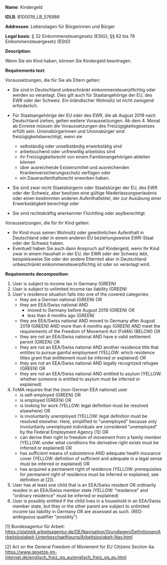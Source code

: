 <b>Name</b>: Kindergeld

<b>IDLB</b>: B100019_LB_576986

<b>Addressee</b>: Lebenslagen für Bürgerinnen und Bürger

<b>Legal basis</b>: § 32 Einkommensteuergesetz (EStG); §§ 62 bis 78 Einkommensteuergesetz (EStG)

<b>Description</b>: 

Wenn Sie ein Kind haben, können Sie Kindergeld beantragen.

<b>Requirements text</b>:

Voraussetzungen, die für Sie als Eltern gelten:

  * Sie sind in Deutschland unbeschränkt einkommensteuerpflichtig oder werden so veranlagt. Dies gilt auch für Staatangehörige der EU, des EWR oder der Schweiz. Ein inländischer Wohnsitz ist nicht zwingend erforderlich.
  * Für Staatsangehörige der EU oder des EWR, die ab August 2019 nach Deutschland ziehen, gelten weitere Voraussetzungen. Ab dem 4. Monat ab Einreise müssen die Voraussetzungen des Freizügigkeitsgesetzes erfüllt sein. Unionsbürgerinnen und Unionsbürger sind freizügigkeitsberechtigt, wenn sie 
    * selbständig oder unselbständig erwerbstätig sind
    * arbeitsuchend oder unfreiwillig arbeitslos sind
    * ihr Freizügigkeitsrecht von einem Familienangehörigen ableiten können
    * über ausreichende Existenzmittel und ausreichenden Krankenversicherungsschutz verfügen oder
    * ein Daueraufenthaltsrecht erworben haben.

  * Sie sind zwar nicht Staatsbürgerin oder Staatsbürger der EU, des EWR oder der Schweiz, aber besitzen eine gültige Niederlassungserlaubnis oder einen bestimmten anderen Aufenthaltstitel, der zur Ausübung einer Erwerbstätigkeit berechtigt oder
  * Sie sind rechtskräftig anerkannter Flüchtling oder asylberechtigt.

Voraussetzungen, die für Ihr Kind gelten:

  * Ihr Kind muss seinen Wohnsitz oder gewöhnlichen Aufenthalt in Deutschland oder in einem anderen EU beziehungsweise EWR-Staat oder der Schweiz haben.
  * Eventuell haben Sie auch dann Anspruch auf Kindergeld, wenn Ihr Kind zwar in einem Haushalt in der EU, der EWR oder der Schweiz lebt, beispielsweise Sie oder der andere Elternteil aber in Deutschland unbeschränkt einkommensteuerpflichtig ist oder so veranlagt wird.

<b>Requirements decomposition</b>:

1. User is subject to income tax in Germany (GREEN)
2. User is subject to unlimited income tax liability (GREEN)
4. User's residence situation falls into one of the covered categories:
    - they are a German national (GREEN) OR
    - they are EEA/Swiss national AND 
      - moved to Germany before August 2019 (GREEN) OR
      - less than 4 months ago (GREEN)
    - they are EEA/Swiss national AND moved to Germany after August 2019 (GREEN) AND more than 4 months ago (GREEN) AND meet the requirements of the Freedom of Movement Act (FoMA) (BELOW) OR
    - they are not an EEA/Swiss national AND have a valid settlement permit (GREEN) OR
    - they are not an EEA/Swiss national AND another residence title that entitles to pursue gainful employment (YELLOW: which residence titles grant that entitlement must be inferred or explained) OR
    - they are not an EEA/Swiss national AND legally recognized refugee (GREEN) OR
    - they are not an EEA/Swiss national AND entitled to asylum (YELLOW: whether someone is entitled to asylum must be inferred or explained)
5. FoMA requires that the (non-German EEA national) user
    - is self-employed (GREEN) OR 
    - is employed (GREEN) OR
    - is looking for work (YELLOW: legal definition must be resolved elsewhere)  OR
    - is involuntarily unemployed (YELLOW: legal definition must be resolved elsewher. Here, simplified to "unemployed" because only involuntarily unemployed individuals are considered "unemployed" by the Federal Employment Agency [1]) OR
    - can derive their right to freedom of movement from a family member (YELLOW: under what conditions the derivative right exists must be inferred or explained) OR
    - has sufficient means of subsistence AND adequate health insurance cover (YELLOW: definition of sufficient and adequate in a legal sense must be inferred or explained) OR
    - has acquired a permanent right of residence (YELLOW: prerequisites for permanent right of residence must be inferred or explained, see definition at [2]). 
6. User has at least one child that is an EEA/Swiss resident OR ordinarily resides in an EEA/Swiss member state (YELLOW: "residence" and "ordinary residence" must be inferred or explained)
7. User is possibly entitled if the child lives in a household in an EEA/Swiss member state, but they or the other parent are subject to unlimited income tax liability in Germany OR are assessed as such. (RED: ambiguous qualifier "possibly")

[1] Bundesagentur für Arbeit: https://statistik.arbeitsagentur.de/DE/Navigation/Grundlagen/Definitionen/Arbeitslosigkeit-Unterbeschaeftigung/Arbeitslosigkeit-Nav.html

[2] Act on the General Freedom of Movement for EU Citizens Section 4a: https://www.gesetze-im-internet.de/englisch_freiz_gg_eu/englisch_freiz_gg_eu.html